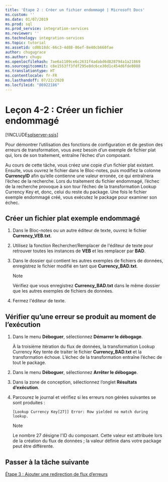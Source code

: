 ```yaml
---
title: 'Étape 2 : Créer un fichier endommagé | Microsoft Docs'
ms.custom: ''
ms.date: 01/07/2019
ms.prod: sql
ms.prod_service: integration-services
ms.reviewer: ''
ms.technology: integration-services
ms.topic: tutorial
ms.assetid: cd0b18dc-66c3-4d88-86ef-8e40cb660fae
author: chugugrace
ms.author: chugu
ms.openlocfilehash: 7ae6a1109ce6c2631f4adabd6d828794a1a21869
ms.sourcegitcommit: c8e1553ff3fdf295e8dc6ce30d1c454d6fde8088
ms.translationtype: HT
ms.contentlocale: fr-FR
ms.lasthandoff: 07/22/2020
ms.locfileid: "86922186"
---
```

# <a name="lesson-4-2-create-a-corrupted-file"></a>Leçon 4-2 : Créer un fichier endommagé

[!INCLUDE[sqlserver-ssis](../includes/applies-to-version/sqlserver-ssis.md)]



Pour démontrer l’utilisation des fonctions de configuration et de gestion des erreurs de transformation, vous avez besoin d’un exemple de fichier plat qui, lors de son traitement, entraîne l’échec d’un composant.  
  
Au cours de cette tâche, vous créez une copie d’un fichier plat existant. Ensuite, vous ouvrez le fichier dans le Bloc-notes, puis modifiez la colonne **CurrencyID** afin qu’elle contienne une valeur erronée, ce qui entraînera l’échec de la recherche. Lors du traitement du fichier endommagé, l’échec de la recherche provoque à son tour l’échec de la transformation Lookup Currency Key et, donc, celui du reste du package. Une fois le fichier exemple endommagé créé, vous exécutez le package pour examiner son échec.  
  
## <a name="create-a-corrupted-sample-flat-file"></a>Créer un fichier plat exemple endommagé  
  
1.  Dans le Bloc-notes ou un autre éditeur de texte, ouvrez le fichier **Currency_VEB.txt**.  
  
2.  Utilisez la fonction Rechercher/Remplacer de l'éditeur de texte pour retrouver toutes les instances de **VEB** et les remplacer par **BAD**.  
  
3.  Dans le dossier qui contient les autres exemples de fichiers de données, enregistrez le fichier modifié en tant que **Currency_BAD.txt**.  
  
    > [!NOTE]  
    > Vérifiez que vous enregistrez **Currency_BAD.txt** dans le même dossier que les autres exemples de fichiers de données.  
  
4.  Fermez l'éditeur de texte.  
  
## <a name="verify-that-an-error-occurs-during-run-time"></a>Vérifier qu’une erreur se produit au moment de l’exécution  
  
1.  Dans le menu **Déboguer**, sélectionnez **Démarrer le débogage**.  
  
    À la troisième itération du flux de données, la transformation Lookup Currency Key tente de traiter le fichier **Currency_BAD.txt** et la transformation échoue. L’échec de la transformation entraîne l’échec de tout le package.  
  
2.  Dans le menu **Déboguer**, sélectionnez **Arrêter le débogage**.  
  
3.  Dans la zone de conception, sélectionnez l’onglet **Résultats d’exécution**.  
  
4.  Parcourez le journal et vérifiez si les erreurs non gérées suivantes se sont produites :  
  
    ```
    [Lookup Currency Key[27]] Error: Row yielded no match during lookup.
    ```
  
    > [!NOTE]  
    > Le nombre 27 désigne l'ID du composant. Cette valeur est attribuée lors de la création du flux de données ; la valeur définie dans votre package peut être différente.  
  
## <a name="go-to-next-task"></a>Passer à la tâche suivante  
[Étape 3 : Ajouter une redirection de flux d’erreurs](../integration-services/lesson-4-3-adding-error-flow-redirection.md)  
  
  
  
